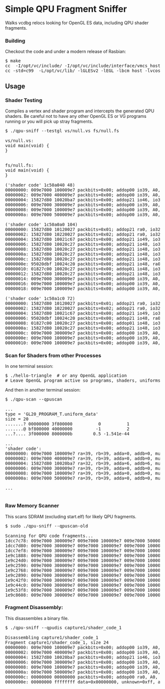 # Simple QPU Fragment Sniffer
Walks vcdbg relocs looking for OpenGL ES data, including QPU shader fragments.

### Building
Checkout the code and under a modern release of Rasbian:
<pre>
$ make
cc  -I/opt/vc/include/ -I/opt/vc/include/interface/vmcs_host/linux -I./ -I/opt/vc/include/interface/vcos/pthreads -I/opt/vc/include/interface/vmcs_host/linux  testgl.c -c
cc -std=c99  -L/opt/vc/lib/ -lGLESv2 -lEGL -lbcm_host -lvcos   qpu-sniff.c vcdbg_qpu.c testgl.o   -o qpu-sniff
</pre>

## Usage

### Shader Testing

Compiles a vertex and shader program and intercepts the generated QPU shaders.  Be careful not to have any other
OpenGL ES or VG programs running or you will pick up stray fragments.
<pre>
$ ./qpu-sniff --testgl vs/null.vs fs/null.fs

vs/null.vs:
void main(void) {
}


fs/null.fs:
void main(void) {
}

('shader code' 1c50a040 48)
00000000: 009e7000 100009e7 packbits=0x00; addop00<cc0> io39, A0, A0; mulop00<cc0> io39, A0, A0; op01
00000002: 009e7000 400009e7 packbits=0x00; addop00<cc0> io39, A0, A0; mulop00<cc0> io39, A0, A0; op04
00000004: 15827d80 10020ba7 packbits=0x00; addop21<cc1> io46, io32, io32; mulop00<cc0> io39, A0, A0; op01
00000006: 009e7000 300009e7 packbits=0x00; addop00<cc0> io39, A0, A0; mulop00<cc0> io39, A0, A0; op03
00000008: 009e7000 100009e7 packbits=0x00; addop00<cc0> io39, A0, A0; mulop00<cc0> io39, A0, A0; op01
0000000a: 009e7000 500009e7 packbits=0x00; addop00<cc0> io39, A0, A0; mulop00<cc0> io39, A0, A0; op05

('shader code' 1c50a0a0 104)
00000000: 15827d80 10120027 packbits=0x01; addop21<cc1> ra0, io32, io32; mulop00<cc0> io39, A0, A0; op01
00000002: 15827d80 10220027 packbits=0x02; addop21<cc1> ra0, io32, io32; mulop00<cc0> io39, A0, A0; op01
00000004: 15827d80 10021c67 packbits=0x00; addop21<cc1> io49, io32, io32; mulop00<cc0> io39, A0, A0; op01
00000006: 15827d80 10020c27 packbits=0x00; addop21<cc1> io48, io32, io32; mulop00<cc0> io39, A0, A0; op01
00000008: 15827d80 10020c27 packbits=0x00; addop21<cc1> io48, io32, io32; mulop00<cc0> io39, A0, A0; op01
0000000a: 15827d80 10020c27 packbits=0x00; addop21<cc1> io48, io32, io32; mulop00<cc0> io39, A0, A0; op01
0000000c: 15827d80 10020c27 packbits=0x00; addop21<cc1> io48, io32, io32; mulop00<cc0> io39, A0, A0; op01
0000000e: 95020dbf 10024c20 packbits=0x00; addop21<cc1> io48, ra0, ra0; mulop04<cc1> io32, io32, io32; op01
00000010: 01827c00 10020c27 packbits=0x00; addop01<cc1> io48, io32, A0; mulop00<cc0> io39, A0, A0; op01
00000012: 15827d80 10020c27 packbits=0x00; addop21<cc1> io48, io32, io32; mulop00<cc0> io39, A0, A0; op01
00000014: 009e7000 300009e7 packbits=0x00; addop00<cc0> io39, A0, A0; mulop00<cc0> io39, A0, A0; op03
00000016: 009e7000 100009e7 packbits=0x00; addop00<cc0> io39, A0, A0; mulop00<cc0> io39, A0, A0; op01
00000018: 009e7000 100009e7 packbits=0x00; addop00<cc0> io39, A0, A0; mulop00<cc0> io39, A0, A0; op01

('shader code' 1c50a1c0 72)
00000000: 15827d80 10120027 packbits=0x01; addop21<cc1> ra0, io32, io32; mulop00<cc0> io39, A0, A0; op01
00000002: 15827d80 10220027 packbits=0x02; addop21<cc1> ra0, io32, io32; mulop00<cc0> io39, A0, A0; op01
00000004: 15827d80 10021c67 packbits=0x00; addop21<cc1> io49, io32, io32; mulop00<cc0> io39, A0, A0; op01
00000006: 95020dbf 10024c20 packbits=0x00; addop21<cc1> io48, ra0, ra0; mulop04<cc1> io32, io32, io32; op01
00000008: 01827c00 10020c27 packbits=0x00; addop01<cc1> io48, io32, A0; mulop00<cc0> io39, A0, A0; op01
0000000a: 15827d80 10020c27 packbits=0x00; addop21<cc1> io48, io32, io32; mulop00<cc0> io39, A0, A0; op01
0000000c: 009e7000 300009e7 packbits=0x00; addop00<cc0> io39, A0, A0; mulop00<cc0> io39, A0, A0; op03
0000000e: 009e7000 100009e7 packbits=0x00; addop00<cc0> io39, A0, A0; mulop00<cc0> io39, A0, A0; op01
00000010: 009e7000 100009e7 packbits=0x00; addop00<cc0> io39, A0, A0; mulop00<cc0> io39, A0, A0; op01
</pre>

### Scan for Shaders from other Processes
In one terminal session:
<pre>
$ ./hello-triangle  # or any OpenGL application
# Leave OpenGL program active so programs, shaders, uniforms are static in memory.
</pre>
And then in another terminal session:
<pre>
$ ./qpu-scan --qpuscan

...
type = 'GL20_PROGRAM_T.uniform_data'                                                                                                     
size = 20
.......? 00000000 3f800000          0          1                                                                                        
.......@ bf800000 40000000         -1          2                                         
...?.... 3f000000 8000000b        0.5 -1.541e-44     

...
'shader code':
00000000: 009e7000 100009e7 ra=39, rb=39, adda=0, addb=0, mula=0, mulb=0, wa=39, wb=39, F=0, X=0, packbits=0x00; addop00<cc0> io39, A0, A0; mulop00<cc0> io39, A0, A0; op01
00000002: 009e7000 400009e7 ra=39, rb=39, adda=0, addb=0, mula=0, mulb=0, wa=39, wb=39, F=0, X=0, packbits=0x00; addop00<cc0> io39, A0, A0; mulop00<cc0> io39, A0, A0; op04
00000004: 15827d80 10020ba7 ra=32, rb=39, adda=6, addb=6, mula=0, mulb=0, wa=46, wb=39, F=0, X=0, packbits=0x00; addop21<cc1> io46, io32, io32; mulop00<cc0> io39, A0, A0; op01
00000006: 009e7000 300009e7 ra=39, rb=39, adda=0, addb=0, mula=0, mulb=0, wa=39, wb=39, F=0, X=0, packbits=0x00; addop00<cc0> io39, A0, A0; mulop00<cc0> io39, A0, A0; op03
00000008: 009e7000 100009e7 ra=39, rb=39, adda=0, addb=0, mula=0, mulb=0, wa=39, wb=39, F=0, X=0, packbits=0x00; addop00<cc0> io39, A0, A0; mulop00<cc0> io39, A0, A0; op01
0000000a: 009e7000 500009e7 ra=39, rb=39, adda=0, addb=0, mula=0, mulb=0, wa=39, wb=39, F=0, X=0, packbits=0x00; addop00<cc0> io39, A0, A0; mulop00<cc0> io39, A0, A0; op05

...

</pre>

### Raw Memory Scanner
This scans SDRAM (excluding start.elf) for likely QPU fragments.
<pre>
$ sudo ./qpu-sniff --qpuscan-old

Scanning for QPU code fragments...
1dcc7c78: 009e7000 300009e7 009e7000 100009e7 009e7000 500009e7 00000000 00000000
1dcc7d80: 009e7000 300009e7 009e7000 100009e7 009e7000 100009e7 00000000 00000000
1dcc7ef8: 009e7000 300009e7 009e7000 100009e7 009e7000 100009e7 00000000 00000000
1e9c1888: 009e7000 300009e7 009e7000 100009e7 009e7000 100009e7 009e7000 200009e7
1e9c24d0: 009e7000 300009e7 009e7000 100009e7 009e7000 100009e7 00000000 00000000
1e9c2590: 009e7000 300009e7 009e7000 100009e7 009e7000 100009e7 00000000 00000000
1e9c2768: 009e7000 300009e7 009e7000 100009e7 009e7000 100009e7 80904780 e0021c67
1e9c2890: 009e7000 300009e7 009e7000 100009e7 009e7000 100009e7 00000000 00000000
1e9c42f0: 009e7000 300009e7 009e7000 100009e7 009e7000 100009e7 cc781dff d0024822
1e9c44c0: 009e7000 300009e7 009e7000 100009e7 009e7000 100009e7 00100a00 e0020c67
1e9c53f8: 009e7000 300009e7 009e7000 100009e7 009e7000 100009e7 15727d80 10021967
1e9c8608: 009e7000 300009e7 009e7000 100009e7 009e7000 100009e7 00100a00 e0020c67
</pre>

### Fragment Disassembly:
This disassembles a binary file.
<pre>
$ ./qpu-sniff --qpudis capture1/shader_code_1 

Disassembling capture1/shader_code_1
Fragment capture1/shader_code_1, size 24
00000000: 009e7000 100009e7 packbits=0x00; addop00<cc0> io39, A0, A0; mulop00<cc0> io39, A0, A0; op01
00000002: 009e7000 400009e7 packbits=0x00; addop00<cc0> io39, A0, A0; mulop00<cc0> io39, A0, A0; op04
00000004: 15827d80 10020ba7 packbits=0x00; addop21<cc1> io46, io32, io32; mulop00<cc0> io39, A0, A0; op01
00000006: 009e7000 300009e7 packbits=0x00; addop00<cc0> io39, A0, A0; mulop00<cc0> io39, A0, A0; op03
00000008: 009e7000 100009e7 packbits=0x00; addop00<cc0> io39, A0, A0; mulop00<cc0> io39, A0, A0; op01
0000000a: 009e7000 500009e7 packbits=0x00; addop00<cc0> io39, A0, A0; mulop00<cc0> io39, A0, A0; op05
0000000c: 00000000 00000000 packbits=0x00; addop00<cc0> ra0, A0, A0; mulop00<cc0> rb0, A0, A0; op00
0000000e: 00000000 ffffffff data=0x00000000, unknown=0xff, addcc=7, mulcc=7, F=1, X=1, wa=63, wb=63
</pre>

